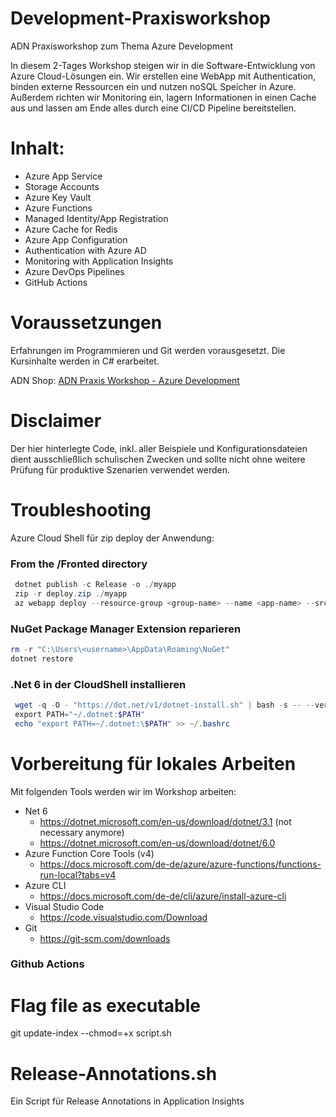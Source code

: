 # Development-Praxisworkshop
ADN Praxisworkshop zum Thema Azure Development

In diesem 2-Tages Workshop steigen wir in die Software-Entwicklung von Azure Cloud-Lösungen ein.
Wir erstellen eine WebApp mit Authentication, binden externe Ressourcen ein und nutzen noSQL Speicher in Azure.
Außerdem richten wir Monitoring ein, lagern Informationen in einen Cache aus und lassen am Ende alles durch eine CI/CD Pipeline bereitstellen.

# Inhalt:

- Azure App Service
- Storage Accounts 
- Azure Key Vault
- Azure Functions
- Managed Identity/App Registration
- Azure Cache for Redis
- Azure App Configuration
- Authentication with Azure AD
- Monitoring with Application Insights
- Azure DevOps Pipelines
- GitHub Actions

# Voraussetzungen
Erfahrungen im Programmieren und Git werden vorausgesetzt.
Die Kursinhalte werden in C# erarbeitet.

ADN Shop: [ADN Praxis Workshop - Azure Development](https://shop.adn.de/Hersteller/Microsoft-ADN/ADN-Praxis-Workshop-Azure-Development.html)

# Disclaimer
Der hier hinterlegte Code, inkl. aller Beispiele und Konfigurationsdateien dient ausschließlich schulischen Zwecken und sollte nicht ohne weitere Prüfung für produktive Szenarien verwendet werden.

# Troubleshooting
Azure Cloud Shell für zip deploy der Anwendung:

### From the /Fronted directory
``` powershell
 dotnet publish -c Release -o ./myapp
 zip -r deploy.zip ./myapp
 az webapp deploy --resource-group <group-name> --name <app-name> --src-path deploy.zip
```

### NuGet Package Manager Extension reparieren
``` powershell 
rm -r "C:\Users\<username>\AppData\Roaming\NuGet"
dotnet restore
```


### .Net 6 in der CloudShell installieren
``` powershell
 wget -q -O - "https://dot.net/v1/dotnet-install.sh" | bash -s -- --version 6.0.101
 export PATH="~/.dotnet:$PATH"
 echo "export PATH=~/.dotnet:\$PATH" >> ~/.bashrc
```
# Vorbereitung für lokales Arbeiten
Mit folgenden Tools werden wir im Workshop arbeiten:

- Net 6
  - https://dotnet.microsoft.com/en-us/download/dotnet/3.1 (not necessary anymore)
  - https://dotnet.microsoft.com/en-us/download/dotnet/6.0
- Azure Function Core Tools (v4)
  - https://docs.microsoft.com/de-de/azure/azure-functions/functions-run-local?tabs=v4
- Azure CLI 
  - https://docs.microsoft.com/de-de/cli/azure/install-azure-cli
- Visual Studio Code
  - https://code.visualstudio.com/Download
- Git
  - https://git-scm.com/downloads

### Github Actions
# Flag file as executable
git update-index --chmod=+x script.sh

# Release-Annotations.sh
Ein Script für Release Annotations in Application Insights
